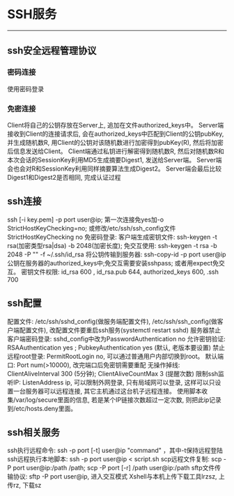 # SSH服务
---

## ssh安全远程管理协议

### 密码连接

使用密码登录

### 免密连接

Client将自己的公钥存放在Server上, 追加在文件authorized_keys中。
Server端接收到Client的连接请求后, 会在authorized_keys中匹配到Client的公钥pubKey, 并生成随机数R, 用Client的公钥对该随机数进行加密得到pubKey(R), 然后将加密后信息发送给Client。
Client端通过私钥进行解密得到随机数R, 然后对随机数R和本次会话的SessionKey利用MD5生成摘要Digest1, 发送给Server端。
Server端会也会对R和SessionKey利用同样摘要算法生成Digest2。
Server端会最后比较Digest1和Digest2是否相同, 完成认证过程

## ssh连接


ssh [-i key.pem] -p port user@ip; 第一次连接免yes加-o StrictHostKeyChecking=no; 或修改/etc/ssh/ssh_config文件StrictHostKeyChecking no
免密码登录:
客户端生成密钥文件: ssh-keygen -t rsa(加密类型rsa|dsa) -b 2048(加密长度); 免交互使用: ssh-keygen -t rsa -b 2048 -P "" -f ~/.ssh/id_rsa
将公钥传输到服务器: ssh-copy-id -p port user@ip 公钥在服务器的authorized_keys中;免交互需要安装sshpass; 或者用expect免交互。
密钥文件权限: id_rsa 600 , id_rsa.pub 644, authorized_keys 600, .ssh 700

## ssh配置

配置文件: /etc/ssh/sshd_config(做服务端配置文件), /etc/ssh/ssh_config(做客户端配置文件), 改配置文件要重启ssh服务(systemctl restart sshd)
服务器禁止客户端密码登录: sshd_config中改为PasswordAuthentication no
允许密钥验证: RSAAuthentication yes ; PubkeyAuthentication yes (默认, 老版本要设置)
禁止远程root登录: PermitRootLogin no, 可以通过普通用户内部切换到root。
默认端口: Port num(>10000), 改完端口后免密钥需要重配
无操作掉线: ClientAliveInterval 300 (5分钟); ClientAliveCountMax 3 (提醒次数)
限制ssh监听IP: ListenAddress ip, 可以限制外网登录, 只有局域网可以登录, 这样可以只设置一台服务器可以远程连接, 其它主机通过这台机子远程连接。
使用脚本收集/var/log/secure里面的信息, 若是某个IP链接次数超过一定次数, 则把此ip记录到/etc/hosts.deny里面。

## ssh相关服务

ssh执行远程命令: ssh -p port [-t] user@ip "command" ，其中-t保持远程登陆
ssh远程执行本地脚本: ssh -p port user@ip < script.sh
scp远程文件复制: scp -P port user@ip:/path /path; scp -P port [-r] /path user@ip:/path
sftp文件传输协议: sftp -P port user@ip, 进入交互模式
Xshell与本机上传下载工具lrzsz, 上传rz, 下载sz